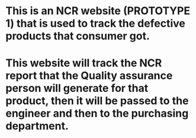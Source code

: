 # This is an NCR website (PROTOTYPE 1) that is used to track the defective products that consumer got.
# This website will track the NCR report that the Quality assurance person will generate for that product, then it will be passed to the engineer and then to the purchasing department.

